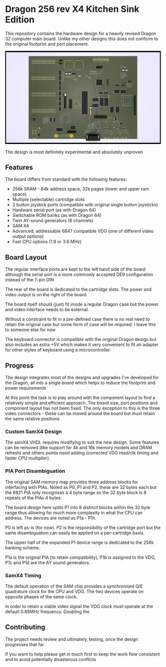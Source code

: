 # Dragon 256 rev X4 Kitchen Sink Edition #

This repository contains the hardware design
for a heavily revised Dragon 32 computer
main board. Unlike my other designs this does
not conform to the original footprint and port
placement.

![Render of Dragon PCB](./DragonRevX4Plus.png)

The design is most definitely experimental
and absolutely unproven

## Features ##

The board differs from standard with the
following features:

* 256k SRAM - 64k address space, 32k pages
(lower and upper ram space)
* Multiple (selectable) cartridge slots
* 2 button joystick ports (compatible with
original single button joysticks)
* Hardware serial port (as with Dragon 64)
* Switchable ROM banks (as with Dragon 64)
* Twin AY-sound generators (6 channels)
* SAM X4
* Advanced, addressable 6847 compatible VDG
(one of different video output options)
* Fast CPU options (1.8 or 3.6 MHz)

## Board Layout ##

The regular interface ports are kept to the
left hand side of the board although the
serial port is a more commonly accepted DE9
configuration instead of the 7-pin DIN

The rear of the board is dedicated to the 
cartridge slots. The power and video output
is on the right of the board.

The board itself should (just) fit inside a 
regular Dragon case but the power and video 
interface needs to be external.

Without a constraint to fit in a pre-defined 
case there is no real need to retain the 
original case but some form of case will be 
required. I leave this to someone else for now

The keyboard connector is compatible with the
original Dragon design but also includes an 
extra +5V which makes it very convenient to 
fit an adapter for other styles of keyboard 
using a microcontroller.

## Progress ##

The design integrates most of the designs and
upgrades I've developed for the Dragon, all 
into a single board which helps to reduce the 
footprint and power requirements

At this point the task is to play around with
the component layout to find a relatively simple
and efficient approach. The board size, port 
positions and component layout has not been 
fixed. The only exception to this is the three 
video connectors - these can be moved around the
board but must retain the same relative 
positions

### Custom SamX4 Design ###

The samX4 VHDL requires modifying to suit the 
new design. Some features can be removed (like
support for 4k and 16k memory models and DRAM
refresh) and others points need adding 
(corrected VDG read/clk timing and faster CPU
multiplier).

### PIA Port Disambiguation ###

The original SAM memory map provides three
address blocks for interfacing with PIAs.
Noted as P0, P1 and P2, these are 32 bytes
each but the 6821 PIA only recognises a
4 byte range so the 32 byte block is 8
repeats of the PIAs 4 bytes.

The board design here splits P1 into 8
distinct blocks within the 32 byte range
thus allowing for much more complexity in
what the CPU can address. The devices are
noted as P1a - P1h.

P0 is left as-is (for now). P2 is the
responsibility of the cartridge port but
the same disambiguation can easily be
applied on a per-cartridge basis.

The upper half of the expanded P1 device 
range is dedicated to the 256k banking
scheme.

P1a is the original PIA (to retain
compatibility), P1b is assigned to the
VDG, P1c and P1d are the AY sound generators.

### SamX4 Timing ###

The default operation of the SAM chip
provides a synchronised Q/E quadrature clock
for the CPU and VDG. The two devices operate
on opposite phases of the same clock.

In order to retain a viable video signal
the VDG clock must operate at the default
0.89MHz frequency. Doubling the 

## Contributing ##

The project needs review and ultimately, 
testing, once the design progresses that far.

If you want to help please get in touch first 
to keep the work flow consistent and to avoid
potentially disasterous conflicts
